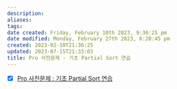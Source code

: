 ```yaml
---
description:
aliases: 
tags: 
date created: Friday, February 10th 2023, 9:36:25 pm
date modified: Monday, February 27th 2023, 6:20:45 pm
created: 2023-02-10T21:36:25
updated: 2023-07-15T21:33:03
title: Pro 사전문제 - 기초 Partial Sort 연습
---
```

- [x] [Pro 사전문제 : 기초 Partial Sort 연습](https://swexpertacademy.com/main/help/review/contentsReviewDetail.do?contentId=24000)
